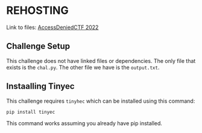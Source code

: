 # REHOSTING

Link to files: [AccessDeniedCTF 2022](https://github.com/sajjadium/ctf-archives/tree/main/ctfs/AccessDenied/2022/crypto/ECC)

## Challenge Setup
This challenge does not have linked files or dependencies. The only file that exists is the `chal.py`. The other file we have is the `output.txt`.

## Instaalling Tinyec
This challenge requires `tinyhec` which can be installed using this command:
```
pip install tinyec
```

This command works assuming you already have pip installed.
